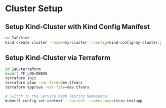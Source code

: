# Cluster Setup

## Setup Kind-Cluster with Kind Config Manifest
```bash
cd IaC/kind
kind create cluster --name=my-cluster --config=kind-config-my-cluster.yaml 
```

## Setup Kind-Cluster via Terraform
```bash
cd IaC/terraform
export TF_LOG=DEBUG
terraform init
terraform plan -var-file=dev.tfvars
terraform approve -var-file=dev.tfvars

# Switch to the Service Mesh Testing Namespace:
kubectl config set-context --current --namespace=istio-testapp
```